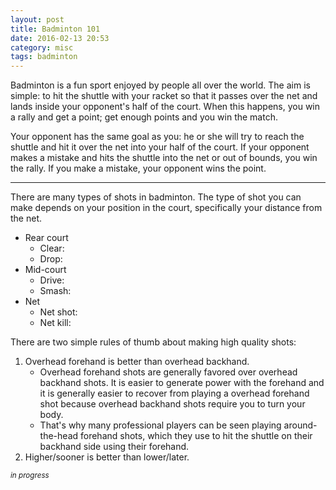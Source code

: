 ```yaml
---
layout: post
title: Badminton 101
date: 2016-02-13 20:53
category: misc
tags: badminton
---
```


Badminton is a fun sport enjoyed by people all over the world. The aim is simple: to hit the shuttle with your racket so that it passes over the net and lands inside your opponent's half of the court. When this happens, you win a rally and get a point; get enough points and you win the match.

Your opponent has the same goal as you: he or she will try to reach the shuttle and hit it over the net into your half of the court. If your opponent makes a mistake and hits the shuttle into the net or out of bounds, you win the rally. If you make a mistake, your opponent wins the point.

---

There are many types of shots in badminton. The type of shot you can make depends on your position in the court, specifically your distance from the net.

 - Rear court
     - Clear:
     - Drop:
 - Mid-court
     - Drive:
     - Smash:
 - Net
     - Net shot:
     - Net kill:

There are two simple rules of thumb about making high quality shots:

1. Overhead forehand is better than overhead backhand.
    - Overhead forehand shots are generally favored over overhead backhand shots. It is easier to generate power with the forehand and it is generally easier to recover from playing a overhead forehand shot because overhead backhand shots require you to turn your body.
    - That's why many professional players can be seen playing around-the-head forehand shots, which they use to hit the shuttle on their backhand side using their forehand.
2. Higher/sooner is better than lower/later.

<small>_in progress_</small>

